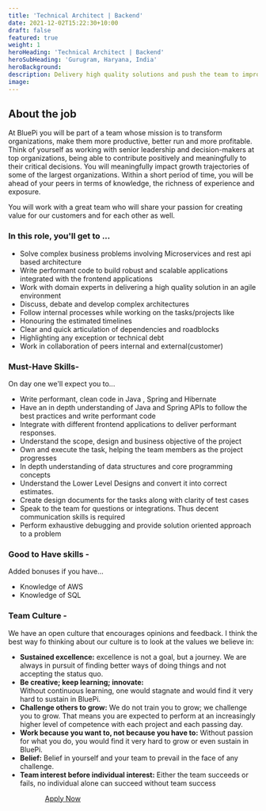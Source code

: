 ```yaml
---
title: 'Technical Architect | Backend'
date: 2021-12-02T15:22:30+10:00
draft: false
featured: true
weight: 1
heroHeading: 'Technical Architect | Backend'
heroSubHeading: 'Gurugram, Haryana, India' 
heroBackground: 
description: Delivery high quality solutions and push the team to improve the quality standards
image:
---
```


## About the job
At BluePi you will be part of a team whose mission is to transform organizations, make them more productive, better run and more profitable. Think of yourself as working with senior leadership and decision-makers at top organizations, being able to contribute positively and meaningfully to their critical decisions. You will meaningfully impact growth trajectories of some of the largest organizations. Within a short period of time, you will be ahead of your peers in terms of knowledge, the richness of experience and exposure.


You will work with a great team who will share your passion for creating value for our customers and for each other as well.


### In this role, you'll get to ...

- Solve complex business problems involving Microservices and rest api based architecture
- Write performant code to build robust and scalable applications integrated with the frontend
applications
- Work with domain experts in delivering a high quality solution in an agile environment
- Discuss, debate and develop complex architectures
- Follow internal processes while working on the tasks/projects like
- Honouring the estimated timelines
- Clear and quick articulation of dependencies and roadblocks
- Highlighting any exception or technical debt
- Work in collaboration of peers internal and external(customer)

### Must-Have Skills-
On day one we'll expect you to...

- Write performant, clean code in Java , Spring and Hibernate
- Have an in depth understanding of Java and Spring APIs to follow the best practices and
write performant code
- Integrate with different frontend applications to deliver performant responses.
- Understand the scope, design and business objective of the project
- Own and execute the task, helping the team members as the project progresses
- In depth understanding of data structures and core programming concepts
- Understand the Lower Level Designs and convert it into correct estimates.
- Create design documents for the tasks along with clarity of test cases
- Speak to the team for questions or integrations. Thus decent communication skills is
required
- Perform exhaustive debugging and provide solution oriented approach to a problem
### Good to Have skills -

Added bonuses if you have...

- Knowledge of AWS
- Knowledge of SQL

### Team Culture -

We have an open culture that encourages opinions and feedback. I think the best way fo thinking about our culture is to look at the values we believe in:

- **Sustained excellence:** 
excellence is not a goal, but a journey. We are always in pursuit of finding better ways of doing things and not accepting the status quo.
- **Be creative; keep learning; innovate:**  
Without continuous learning, one would stagnate and would find it very hard to sustain in BluePi.
- **Challenge others to grow:** 
We do not train you to grow; we challenge you to grow. That means you are expected to perform at an increasingly higher level of competence with each project and each passing day.
- **Work because you want to, not because you have to:**
Without passion for what you do, you would find it very hard to grow or even sustain in BluePi.
- **Belief:** 
Belief in yourself and your team to prevail in the face of any challenge.
- **Team interest before individual interest:**
Either the team succeeds or fails, no individual alone can succeed without team success

<script type="text/javascript" src="https://bluepiit.atlassian.net/s/d41d8cd98f00b204e9800998ecf8427e-T/-dtzt95/b/3/c95134bc67d3a521bb3f4331beb9b804/_/download/batch/com.atlassian.jira.collector.plugin.jira-issue-collector-plugin:issuecollector/com.atlassian.jira.collector.plugin.jira-issue-collector-plugin:issuecollector.js?jsI18nTransformer=migrated&locale=en-US&collectorId=ea0528f9"></script>
  <script type="text/javascript">window.ATL_JQ_PAGE_PROPS =  {
	"triggerFunction": function(showCollectorDialog) {
		//Requires that jQuery is available! 
		jQuery("#myCustomTrigger").click(function(e) {
			e.preventDefault();
			showCollectorDialog();
		});
	}};</script>
<body>
    <div class="col-12">
    <a href="#" id="myCustomTrigger" class='button button-primary submit-btn' style="padding: 20px 74px 20px 74px; margin-bottom: 100px;">Apply Now</a>
  </div>
  </body>